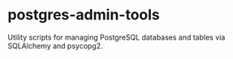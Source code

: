 # postgres-admin-tools
Utility scripts for managing PostgreSQL databases and tables via SQLAlchemy and psycopg2.
